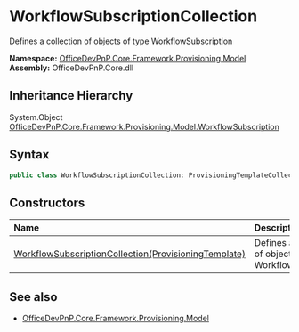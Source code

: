 # WorkflowSubscriptionCollection
Defines a collection of objects of type WorkflowSubscription  

**Namespace:** [OfficeDevPnP.Core.Framework.Provisioning.Model](OfficeDevPnP.Core.Framework.Provisioning.Model.md)  
**Assembly:** OfficeDevPnP.Core.dll  
## Inheritance Hierarchy
System.Object  
    [OfficeDevPnP.Core.Framework.Provisioning.Model.WorkflowSubscription](OfficeDevPnP.Core.Framework.Provisioning.Model.WorkflowSubscription.md)
## Syntax
```C#
public class WorkflowSubscriptionCollection: ProvisioningTemplateCollection<WorkflowSubscription>
```
## Constructors
|**Name**|**Description**|
|:-----|:-----|
| [WorkflowSubscriptionCollection(ProvisioningTemplate)](OfficeDevPnP.Core.Framework.Provisioning.Model.WorkflowSubscriptionCollection.ctor1.md) | <summary> Defines a collection of objects of type WorkflowSubscription </summary>
## See also
- [OfficeDevPnP.Core.Framework.Provisioning.Model](OfficeDevPnP.Core.Framework.Provisioning.Model.md)
